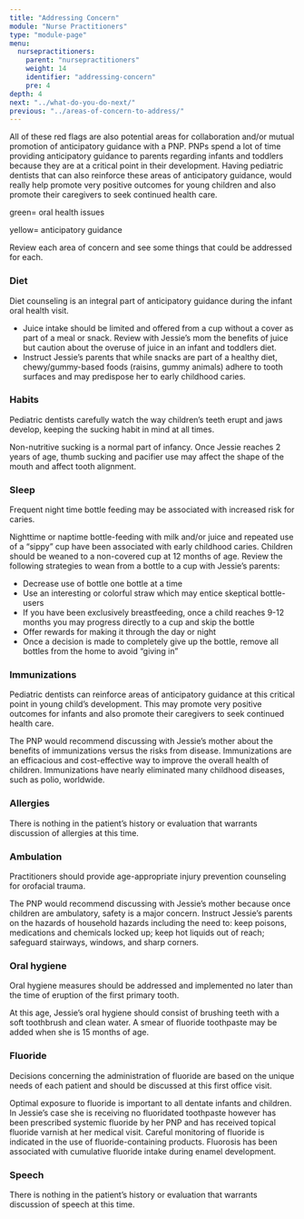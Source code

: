 ```yaml
---
title: "Addressing Concern"
module: "Nurse Practitioners"
type: "module-page"
menu:
  nursepractitioners:
    parent: "nursepractitioners"
    weight: 14
    identifier: "addressing-concern"
    pre: 4
depth: 4
next: "../what-do-you-do-next/"
previous: "../areas-of-concern-to-address/"
---
```

<div class="pageblock"><p>All of these red flags are also potential areas for collaboration and/or mutual promotion of anticipatory guidance with a PNP.  PNPs spend a lot of time providing anticipatory guidance to parents regarding infants and toddlers because they are at a critical point in their development.  Having pediatric dentists that can also reinforce these areas of anticipatory guidance, would really help promote very positive outcomes for young children and also promote their caregivers to seek continued health care.</p>
<p></p><div class="alert alert-success">green= oral health issues</div>
<p></p><div class="alert alert-warning">yellow= anticipatory guidance</div>
<p>Review each area of concern and see some things that could be addressed for each.</p>
<h3>Diet</h3>
<p></p><div class="alert alert-success">Diet counseling is an integral part of anticipatory guidance during the infant oral health visit.</div>
<ul>
<li>Juice intake should be limited and offered from a cup without a cover as part of a meal or snack.  Review with Jessie’s mom the benefits of juice but caution about the overuse of juice in an infant and toddlers diet.</li>
<li>Instruct Jessie’s parents that while snacks are part of a healthy diet, chewy/gummy-based foods (raisins, gummy animals) adhere to tooth surfaces and may predispose her to early childhood caries. </li>
</ul>
<h3>Habits</h3>
<p></p><div class="alert alert-warning">Pediatric dentists carefully watch the way children’s teeth erupt and jaws develop, keeping the sucking habit in mind at all times.  </div>
<p>Non-nutritive sucking is a normal part of infancy.  Once Jessie reaches 2 years of age, thumb sucking and pacifier use may affect the shape of the mouth and affect tooth alignment.  </p>
<h3>Sleep</h3>
<p></p><div class="alert alert-warning">Frequent night time bottle feeding may be associated with increased risk for caries.</div>
<p>Nighttime or naptime bottle-feeding with milk and/or juice and repeated use of a “sippy” cup have been associated with early childhood caries. Children should be weaned to a non-covered cup at 12 months of age. Review the following strategies to wean from a bottle to a cup with Jessie’s parents:</p>
<ul>
<li>Decrease use of bottle one bottle at a time </li>
<li>Use an interesting or colorful straw which may entice skeptical bottle-users</li>
<li>If you have been exclusively breastfeeding, once a child reaches 9-12 months you may progress directly to a cup and skip the bottle</li>
<li>Offer rewards for making it through the day or night</li>
<li>Once a decision is made to completely give up the bottle, remove all bottles from the home to avoid “giving in”</li>
</ul>
<h3>Immunizations</h3>
<p></p><div class="alert alert-warning">Pediatric dentists can reinforce areas of anticipatory guidance at this critical point in young child’s development. This may promote very positive outcomes for infants and also promote their caregivers to seek continued health care.</div>
<p>The PNP would recommend discussing with Jessie’s mother about the benefits of immunizations versus the risks from disease.  Immunizations are an efficacious and cost-effective way to improve the overall health of children.  Immunizations have nearly eliminated many childhood diseases, such as polio, worldwide.  
</p><h3>Allergies</h3>
<p>There is nothing in the patient’s history or evaluation that warrants discussion of allergies at this time.</p>
<h3>Ambulation</h3>
<p></p><div class="alert alert-warning">Practitioners should provide age-appropriate injury prevention counseling for orofacial trauma.  </div>
<p>The PNP would recommend discussing with Jessie’s mother because once children are ambulatory, safety is a major concern. Instruct Jessie’s parents on the hazards of household hazards including the need to: keep poisons, medications and chemicals locked up; keep hot liquids out of reach; safeguard stairways, windows, and sharp corners.</p>
<h3>Oral hygiene</h3>
<p></p><div class="alert alert-success">Oral hygiene measures should be addressed and implemented no later than the time of eruption of the first primary tooth.</div>
<p>At this age, Jessie’s oral hygiene should consist of brushing teeth with a soft toothbrush and clean water.  A smear of fluoride toothpaste may be added when she is 15 months of age.</p>
<h3>Fluoride</h3>
<p></p><div class="alert alert-success">Decisions concerning the administration of fluoride are based on the unique needs of each patient and should be discussed at this first office visit.</div>
<p>Optimal exposure to fluoride is important to all dentate infants and children.   In Jessie’s case she is receiving no fluoridated toothpaste however has been prescribed systemic fluoride by her PNP and has received topical fluoride varnish at her medical visit. Careful monitoring of fluoride is indicated in the use of fluoride-containing products. Fluorosis has been associated with cumulative fluoride intake during enamel development.</p>
<h3>Speech</h3>
<p>There is nothing in the patient’s history or evaluation that warrants discussion of speech at this time.</p>
</div>